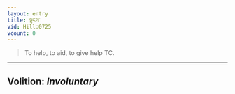```yaml
---
layout: entry
title: སྟངས་
vid: Hill:0725
vcount: 0
---
```

> To help, to aid, to give help TC\.

---
Volition: _Involuntary_
---

